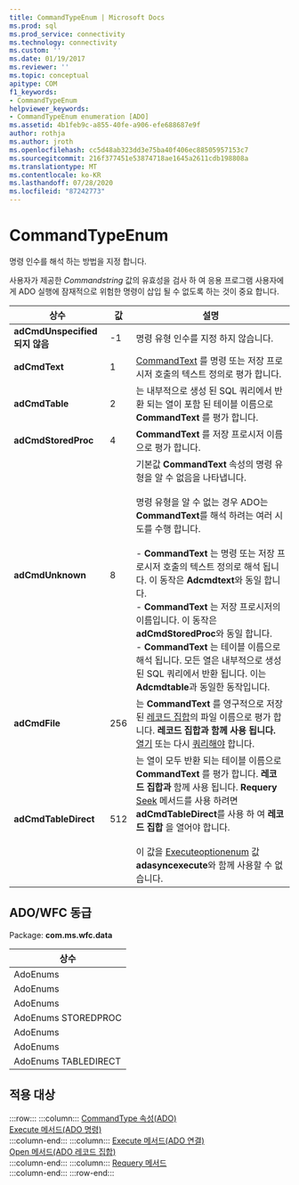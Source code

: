 ```yaml
---
title: CommandTypeEnum | Microsoft Docs
ms.prod: sql
ms.prod_service: connectivity
ms.technology: connectivity
ms.custom: ''
ms.date: 01/19/2017
ms.reviewer: ''
ms.topic: conceptual
apitype: COM
f1_keywords:
- CommandTypeEnum
helpviewer_keywords:
- CommandTypeEnum enumeration [ADO]
ms.assetid: 4b1feb9c-a855-40fe-a906-efe688687e9f
author: rothja
ms.author: jroth
ms.openlocfilehash: cc5d48ab323dd3e75ba40f406ec88505957153c7
ms.sourcegitcommit: 216f377451e53874718ae1645a2611cdb198808a
ms.translationtype: MT
ms.contentlocale: ko-KR
ms.lasthandoff: 07/28/2020
ms.locfileid: "87242773"
---
```

# <a name="commandtypeenum"></a>CommandTypeEnum
명령 인수를 해석 하는 방법을 지정 합니다.  
  
 사용자가 제공한 *Commandstring* 값의 유효성을 검사 하 여 응용 프로그램 사용자에 게 ADO 실행에 잠재적으로 위험한 명령이 삽입 될 수 없도록 하는 것이 중요 합니다.  
  
|상수|값|설명|  
|--------------|-----------|-----------------|  
|**adCmdUnspecified 되지 않음**|-1|명령 유형 인수를 지정 하지 않습니다.|  
|**adCmdText**|1|[CommandText](../../../ado/reference/ado-api/commandtext-property-ado.md) 를 명령 또는 저장 프로시저 호출의 텍스트 정의로 평가 합니다.|  
|**adCmdTable**|2|는 내부적으로 생성 된 SQL 쿼리에서 반환 되는 열이 포함 된 테이블 이름으로 **CommandText** 를 평가 합니다.|  
|**adCmdStoredProc**|4|**CommandText** 를 저장 프로시저 이름으로 평가 합니다.|  
|**adCmdUnknown**|8|기본값 **CommandText** 속성의 명령 유형을 알 수 없음을 나타냅니다.<br /><br /> 명령 유형을 알 수 없는 경우 ADO는 **CommandText**를 해석 하려는 여러 시도를 수행 합니다.<br /><br /> -   **CommandText** 는 명령 또는 저장 프로시저 호출의 텍스트 정의로 해석 됩니다. 이 동작은 **Adcmdtext**와 동일 합니다.<br />-   **CommandText** 는 저장 프로시저의 이름입니다. 이 동작은 **adCmdStoredProc**와 동일 합니다.<br />-   **CommandText** 는 테이블 이름으로 해석 됩니다. 모든 열은 내부적으로 생성 된 SQL 쿼리에서 반환 됩니다. 이는 **Adcmdtable**과 동일한 동작입니다.|  
|**adCmdFile**|256|는 **CommandText** 를 영구적으로 저장 된 [레코드 집합](../../../ado/reference/ado-api/recordset-object-ado.md)의 파일 이름으로 평가 합니다. **레코드 집합과 함께 사용 됩니다.** [열기](../../../ado/reference/ado-api/open-method-ado-recordset.md) 또는 다시 [쿼리해야](../../../ado/reference/ado-api/requery-method.md) 합니다.|  
|**adCmdTableDirect**|512|는 열이 모두 반환 되는 테이블 이름으로 **CommandText** 를 평가 합니다. **레코드 집합과** 함께 사용 됩니다. **Requery** [Seek](../../../ado/reference/ado-api/seek-method.md) 메서드를 사용 하려면 **adCmdTableDirect**를 사용 하 여 **레코드 집합** 을 열어야 합니다.<br /><br /> 이 값을 [Executeoptionenum](../../../ado/reference/ado-api/executeoptionenum.md) 값 **adasyncexecute**와 함께 사용할 수 없습니다.|  
  
## <a name="adowfc-equivalent"></a>ADO/WFC 동급  
 Package: **com.ms.wfc.data**  
  
|상수|  
|--------------|  
|AdoEnums|  
|AdoEnums|  
|AdoEnums|  
|AdoEnums STOREDPROC|  
|AdoEnums|  
|AdoEnums|  
|AdoEnums TABLEDIRECT|  
  
## <a name="applies-to"></a>적용 대상  

:::row:::
    :::column:::
        [CommandType 속성(ADO)](../../../ado/reference/ado-api/commandtype-property-ado.md)  
        [Execute 메서드(ADO 명령)](../../../ado/reference/ado-api/execute-method-ado-command.md)  
    :::column-end:::
    :::column:::
        [Execute 메서드(ADO 연결)](../../../ado/reference/ado-api/execute-method-ado-connection.md)  
        [Open 메서드(ADO 레코드 집합)](../../../ado/reference/ado-api/open-method-ado-recordset.md)  
    :::column-end:::
    :::column:::
        [Requery 메서드](../../../ado/reference/ado-api/requery-method.md)  
    :::column-end:::
:::row-end:::
